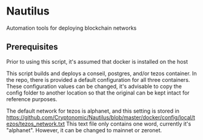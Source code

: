# Nautilus

Automation tools for deploying blockchain networks

## Prerequisites
Prior to using this script, it's assumed that docker is installed on the host 

This script builds and deploys a conseil, postgres, and/or tezos container.  In the repo, there is provided a default configuration for all three containers.  These configuration values can be changed, it's advisable to copy the config folder to another location so that the original can be kept intact for reference purposes.  

The default network for tezos is alphanet, and this setting is stored in https://github.com/Cryptonomic/Nautilus/blob/master/docker/config/local/tezos/tezos_network.txt This text file only contains one word, currently it's "alphanet".  However, it can be changed to mainnet or zeronet.  



